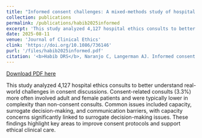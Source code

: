 ```yaml
---
title: "Informed consent challenges: A mixed-methods study of hospital ethics consultations"
collection: publications
permalink: /publications/habib2025informed
excerpt: 'This study analyzed 4,127 hospital ethics consults to better understand real-world challenges in consent discussions. Consent-related consults (3.3%) more often involved adult and female patients and were typically lower in complexity than non-consent consults. Common issues included capacity, surrogate decision-making, and communication barriers, with capacity concerns significantly linked to surrogate decision-making issues. These findings highlight key areas to improve consent protocols and support ethical clinical care.'
date: 2025-08-11
venue: 'Journal of Clinical Ethics'
clink: 'https://doi.org/10.1086/736146'
purl: '/files/habib2025informed.pdf'
citation: '<b>Habib DRS</b>, Naranjo C, Langerman AJ. Informed consent challenges: A mixed-methods study of hospital ethics consultations. <i>J Clin Ethics</i>. 2025;36(3):215-223. doi:10.1086/736146'
---
```

[Download PDF here](http://danielrshabib.github.io/files/habib2025informed.pdf)

This study analyzed 4,127 hospital ethics consults to better understand real-world challenges in consent discussions. Consent-related consults (3.3%) more often involved adult and female patients and were typically lower in complexity than non-consent consults. Common issues included capacity, surrogate decision-making, and communication barriers, with capacity concerns significantly linked to surrogate decision-making issues. These findings highlight key areas to improve consent protocols and support ethical clinical care.
